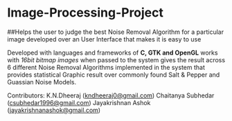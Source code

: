 # Image-Processing-Project

##Helps the user to judge the best Noise Removal Algorithm for a particular image developed over an User Interface that makes it is easy to use

Developed with languages and frameworks of **C, GTK and OpenGL** works with *16bit bitmap images* when passed to the system gives the result across 6 different Noise Removal Algorithms implemented in the system that provides statistical Graphic result over commonly found Salt & Pepper and Guassian Noise Models.

Contributors:
  K.N.Dheeraj (kndheeraj0@gmail.com)
  Chaitanya Subhedar (csubhedar1996@gmail.com)
  Jayakrishnan Ashok (jayakrishnanashok@gmail.com)
